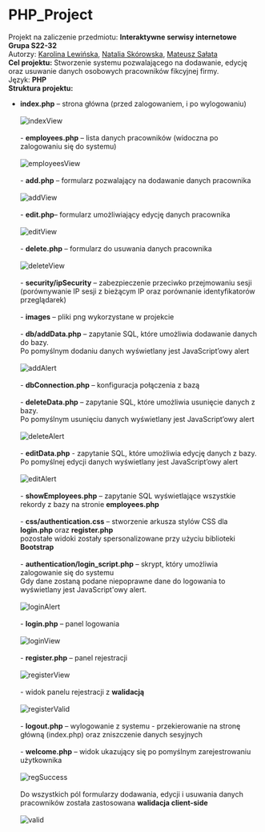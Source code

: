 # PHP_Project
Projekt na zaliczenie przedmiotu: **Interaktywne serwisy internetowe**<br />
**Grupa S22-32**<br />
Autorzy: [Karolina Lewińska](https://github.com/KarolinaLewinska), [Natalia Skórowska](https://github.com/NataliaSkorowska), [Mateusz Sałata](https://github.com/mateuszsalata1108)<br />
**Cel projektu:** Stworzenie systemu pozwalającego na dodawanie, edycję oraz usuwanie danych osobowych pracowników fikcyjnej firmy.<br />
Język: **PHP**<br />
**Struktura projektu:**<br />
- **index.php** – strona główna (przed zalogowaniem, i po wylogowaniu)<br />
<br />![indexView](https://github.com/KarolinaLewinska/PHP_Project/blob/main/ReadmeIMG/indexPageView.PNG)<br />
<br />- **employees.php** – lista danych pracowników (widoczna po zalogowaniu się do systemu)<br />
<br />![employeesView](https://github.com/KarolinaLewinska/PHP_Project/blob/main/ReadmeIMG/listView.PNG)<br />
<br />- **add.php** – formularz pozwalający na dodawanie danych pracownika<br />
<br />![addView](https://github.com/KarolinaLewinska/PHP_Project/blob/main/ReadmeIMG/createView.PNG)<br />
<br />- **edit.php**– formularz umożliwiający edycję danych pracownika<br />
<br />![editView](https://github.com/KarolinaLewinska/PHP_Project/blob/main/ReadmeIMG/editView.PNG)<br />
<br />- **delete.php** – formularz do usuwania danych pracownika<br />
<br />![deleteView](https://github.com/KarolinaLewinska/PHP_Project/blob/main/ReadmeIMG/deleteView.PNG)<br />
<br />- **security/ipSecurity** – zabezpieczenie przeciwko przejmowaniu sesji <br />
  (porównywanie IP sesji z bieżącym IP oraz porównanie identyfikatorów przeglądarek)<br />
<br />- **images** – pliki png wykorzystane w projekcie<br />
<br />- **db/addData.php** – zapytanie SQL, które umożliwia dodawanie danych do bazy.<br />
  Po pomyślnym dodaniu danych wyświetlany jest JavaScript’owy alert<br />
  <br />![addAlert](https://github.com/KarolinaLewinska/PHP_Project/blob/main/ReadmeIMG/addingCom.PNG)<br />
<br />- **dbConnection.php** – konfiguracja połączenia z bazą<br />
<br />- **deleteData.php** – zapytanie SQL, które umożliwia usunięcie danych z bazy.<br /> 
  Po pomyślnym usunięciu danych wyświetlany jest JavaScript’owy alert<br />
  <br />![deleteAlert](https://github.com/KarolinaLewinska/PHP_Project/blob/main/ReadmeIMG/deleteCom.PNG)<br />
<br />- **editData.php** - zapytanie SQL, które umożliwia edycję danych z bazy.<br />
  Po pomyślnej edycji danych wyświetlany jest JavaScript’owy alert<br />
  <br />![editAlert](https://github.com/KarolinaLewinska/PHP_Project/blob/main/ReadmeIMG/editingCom.PNG)<br />
<br />- **showEmployees.php** – zapytanie SQL wyświetlające wszystkie rekordy z bazy na stronie **employees.php**<br />
<br />- **css/authentication.css** – stworzenie arkusza stylów CSS dla **login.php** oraz **register.php**<br />
pozostałe widoki zostały spersonalizowane przy użyciu biblioteki **Bootstrap**<br />
<br />- **authentication/login_script.php** – skrypt, który umożliwia zalogowanie się do systemu<br />
         Gdy dane zostaną podane niepoprawne dane do logowania to wyświetlany jest JavaScript'owy alert.<br />
        <br />![loginAlert](https://github.com/KarolinaLewinska/PHP_Project/blob/main/ReadmeIMG/LoginCom.PNG)<br />
<br />- **login.php** – panel logowania<br />
<br />![loginView](https://github.com/KarolinaLewinska/PHP_Project/blob/main/ReadmeIMG/loginView.PNG)<br />
<br />- **register.php** – panel rejestracji<br />
<br />![registerView](https://github.com/KarolinaLewinska/PHP_Project/blob/main/ReadmeIMG/registerView.PNG)<br />
      <br />- widok panelu rejestracji z **walidacją**<br />
<br />![registerValid](https://github.com/KarolinaLewinska/PHP_Project/blob/main/ReadmeIMG/registerValidation.PNG)<br />
<br />- **logout.php** – wylogowanie z systemu - przekierowanie na stronę główną (index.php) oraz zniszczenie danych sesyjnych<br />
<br />- **welcome.php** – widok ukazujący się po pomyślnym zarejestrowaniu użytkownika<br />
<br />![regSuccess](https://github.com/KarolinaLewinska/PHP_Project/blob/main/ReadmeIMG/regSuccessView.PNG)<br />
<br />Do wszystkich pól formularzy dodawania, edycji i usuwania danych pracowników została zastosowana **walidacja client-side**<br />
<br />![valid](https://github.com/KarolinaLewinska/PHP_Project/blob/main/ReadmeIMG/clientSideValidation.PNG)<br />


